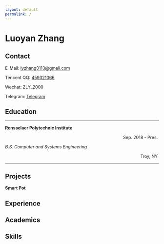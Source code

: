 ```yaml
---
layout: default
permalink: /
---
```


# Luoyan Zhang


## Contact
<i class="fas fa-envelope"></i> E-Mail: <lyzhang0113@gmail.com>

<i class="fab fa-qq"></i> Tencent QQ: [459321066](tencent://message/?uin=459321066&Site=400301.com&Menu=yes)

<i class="fab fa-weixin"></i> Wechat: ZLY_2000

<i class="fab fa-telegram-plane"></i> Telegram: [Telegram](https://t.me/lyzhang0113)

## Education
---

__Rensselaer Polytechnic Institute__

<div style="text-align:right">Sep. 2018 - Pres.&nbsp;</div>

*B.S. Computer and Systems Engineering*

<div style="text-align:right">Troy, NY&nbsp;</div>

---

## Projects
__Smart Pot__

## Experience

## Academics

## Skills









<script src="https://kit.fontawesome.com/c5f242997a.js" crossorigin="anonymous"></script>